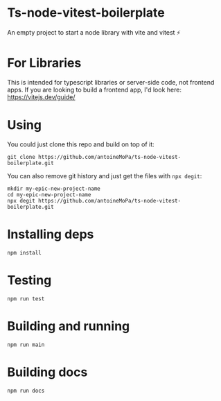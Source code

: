 # Ts-node-vitest-boilerplate

An empty project to start a node library with vite and vitest ⚡

# For Libraries
This is intended for typescript libraries or server-side code, not frontend apps. If you are looking to build a frontend app, I'd look here: https://vitejs.dev/guide/

# Using

You could just clone this repo and build on top of it:

```
git clone https://github.com/antoineMoPa/ts-node-vitest-boilerplate.git
```

You can also remove git history and just get the files with `npx degit`:

```
mkdir my-epic-new-project-name
cd my-epic-new-project-name
npx degit https://github.com/antoineMoPa/ts-node-vitest-boilerplate.git
```

# Installing deps
```
npm install
```

# Testing

```
npm run test
```

# Building and running

```
npm run main
```

# Building docs

```
npm run docs
```
